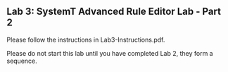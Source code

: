 ## Lab 3: SystemT Advanced Rule Editor Lab - Part 2

Please follow the instructions in Lab3-Instructions.pdf. 

Please do not start this lab until you have completed Lab 2, they form a sequence.
